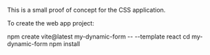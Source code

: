 This is a small proof of concept for the CSS application.

To create the web app project:

npm create vite@latest my-dynamic-form -- --template react
cd my-dynamic-form
npm install



